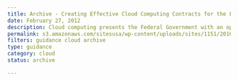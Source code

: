 ```yaml
---
title: Archive - Creating Effective Cloud Computing Contracts for the Federal Government
date: February 27, 2012
description: Cloud computing presents the Federal Government with an opportunity to transform its IT portfolio by giving agencies the ability to purchase a broad range of IT services in a utility-based model.
permalink: s3.amazonaws.com/sitesusa/wp-content/uploads/sites/1151/2016/10/cloudbestpractices.pdf
filters: guidance cloud archive
type: guidance
category: cloud
status: archive

---
```

